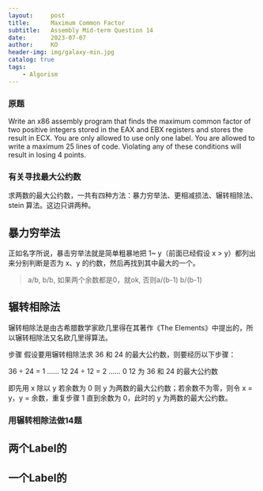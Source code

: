 ```yaml
---
layout:     post
title:      Maximum Common Factor
subtitle:   Assembly Mid-term Question 14
date:       2023-07-07
author:     KO
header-img: img/galaxy-min.jpg
catalog: true
tags:
    - Algorism
---
```



### 原题 
Write an x86 assembly program that finds the maximum common factor of two positive integers stored in the EAX and EBX registers and stores the result in ECX. You are only allowed to use only one label. You are allowed to write a maximum 25 lines of code. Violating any of these conditions will result in losing 4 points.

### 有关寻找最大公约数
求两数的最大公约数，一共有四种方法：暴力穷举法、更相减损法、辗转相除法、stein 算法。这边只讲两种。

## 暴力穷举法
正如名字所说，暴击穷举法就是简单粗暴地把 1~ y（前面已经假设 x > y）都列出来分别判断是否为 x、y 的约数，然后再找到其中最大的一个。
> a/b, b/b, 如果两个余数都是0，就ok, 否则a/(b-1) b/(b-1)

## 辗转相除法
辗转相除法是由古希腊数学家欧几里得在其著作《The Elements》中提出的，所以辗转相除法又名欧几里得算法。

步骤
假设要用辗转相除法求 36 和 24 的最大公约数，则要经历以下步骤：

36 ÷ 24 = 1 …… 12
24 ÷ 12 = 2 …… 0
12 为 36 和 24 的最大公约数

即先用 x 除以 y
若余数为 0 则 y 为两数的最大公约数；若余数不为零，则令 x = y，y = 余数，重复步骤 1 直到余数为 0，此时的 y 为两数的最大公约数。

### 用辗转相除法做14题
## 两个Label的
## 一个Label的

